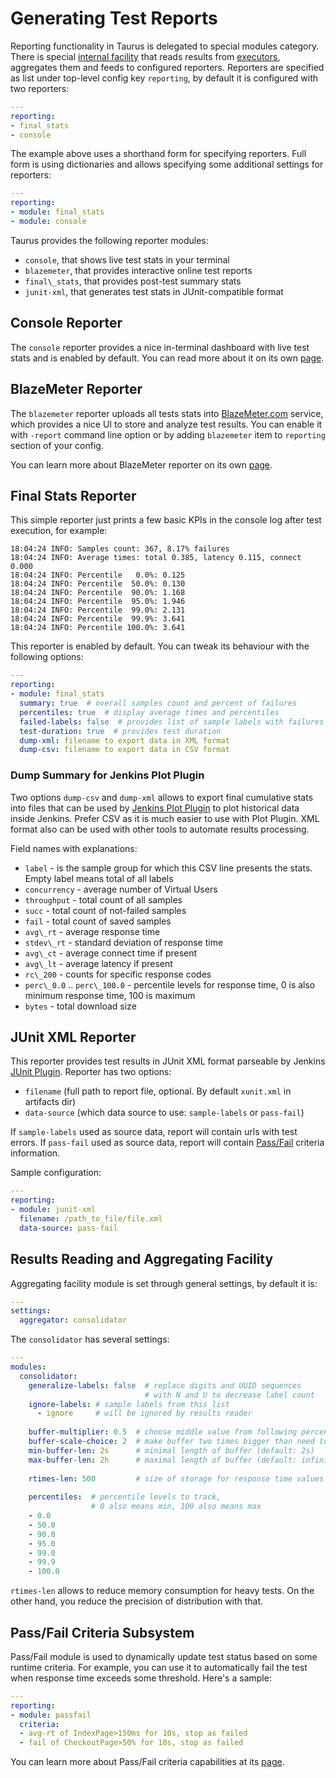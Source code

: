 # Generating Test Reports

Reporting functionality in Taurus is delegated to special modules category. There is special
[internal facility](#results-reading-and-aggregating-facility) that reads results from
[executors](ExecutionSettings.md), aggregates them and feeds to configured reporters.
Reporters are specified as list under top-level config key `reporting`, by default it is
configured with two reporters:

```yaml
---
reporting:
- final_stats
- console
```

The example above uses a shorthand form for specifying reporters. Full form is using dictionaries
and allows specifying some additional settings for reporters:

```yaml
---
reporting:
- module: final_stats
- module: console
```

Taurus provides the following reporter modules:
- `console`, that shows live test stats in your terminal
- `blazemeter`, that provides interactive online test reports
- `final\_stats`, that provides post-test summary stats
- `junit-xml`, that generates test stats in JUnit-compatible format

## Console Reporter

The `console` reporter provides a nice in-terminal dashboard with live test stats and is enabled by default.
You can read more about it on its own [page](ConsoleReporter.md).

## BlazeMeter Reporter

The `blazemeter` reporter uploads all tests stats into [BlazeMeter.com](http://blazemeter.com) service,
which provides a nice UI to store and analyze test results. You can enable it with `-report` command
line option or by adding `blazemeter` item to `reporting` section of your config.

You can learn more about BlazeMeter reporter on its own [page](BlazemeterReporter.md).

## Final Stats Reporter

This simple reporter just prints a few basic KPIs in the console log after test execution,
for example:
```
18:04:24 INFO: Samples count: 367, 8.17% failures
18:04:24 INFO: Average times: total 0.385, latency 0.115, connect 0.000
18:04:24 INFO: Percentile   0.0%: 0.125
18:04:24 INFO: Percentile  50.0%: 0.130
18:04:24 INFO: Percentile  90.0%: 1.168
18:04:24 INFO: Percentile  95.0%: 1.946
18:04:24 INFO: Percentile  99.0%: 2.131
18:04:24 INFO: Percentile  99.9%: 3.641
18:04:24 INFO: Percentile 100.0%: 3.641
```

This reporter is enabled by default. You can tweak its behaviour with the following options:

```yaml
---
reporting:
- module: final_stats
  summary: true  # overall samples count and percent of failures
  percentiles: true  # display average times and percentiles
  failed-labels: false  # provides list of sample labels with failures
  test-duration: true  # provides test duration
  dump-xml: filename to export data in XML format
  dump-csv: filename to export data in CSV format
```

### Dump Summary for Jenkins Plot Plugin

Two options `dump-csv` and `dump-xml` allows to export final cumulative stats into files that can be used
by [Jenkins Plot Plugin](https://wiki.jenkins-ci.org/display/JENKINS/Plot+Plugin) to plot historical data
inside Jenkins. Prefer CSV as it is much easier to use with Plot Plugin. XML format also can be used with
other tools to automate results processing.

Field names with explanations:
 -   `label` - is the sample group for which this CSV line presents the stats. Empty label means total of all labels
 -   `concurrency` - average number of Virtual Users
 -   `throughput` - total count of all samples
 -   `succ` - total count of not-failed samples
 -   `fail`  - total count of saved samples
 -   `avg\_rt` - average response time
 -   `stdev\_rt` - standard deviation of response time
 -   `avg\_ct` - average connect time if present
 -   `avg\_lt`  - average latency if present 
 -   `rc\_200` - counts for specific response codes
 -   `perc\_0.0` .. `perc\_100.0` - percentile levels for response time, 0 is also minimum response time, 100 is maximum
 -   `bytes` - total download size

## JUnit XML Reporter

This reporter provides test results in JUnit XML format parseable by Jenkins [JUnit Plugin](https://wiki.jenkins-ci.org/display/JENKINS/JUnit+Plugin).
Reporter has two options:
- `filename` (full path to report file, optional. By default `xunit.xml` in artifacts dir)
- `data-source` (which data source to use: `sample-labels` or `pass-fail`)

If `sample-labels` used as source data, report will contain urls with test errors.
If `pass-fail` used as source data, report will contain [Pass/Fail](PassFail.md) criteria information.

Sample configuration:

```yaml
---
reporting:
- module: junit-xml
  filename: /path_to_file/file.xml
  data-source: pass-fail
```

## Results Reading and Aggregating Facility

Aggregating facility module is set through general settings, by default
it is: 

```yaml
---
settings:
  aggregator: consolidator
```

The `consolidator` has several settings:

```yaml
---
modules:
  consolidator:
    generalize-labels: false  # replace digits and UUID sequences 
                              # with N and U to decrease label count
    ignore-labels: # sample labels from this list 
      - ignore     # will be ignored by results reader
      
    buffer-multiplier: 0.5  # choose middle value from following percentiles list (95.0)
    buffer-scale-choice: 2  # make buffer two times bigger than need to receive 95% samples      
    min-buffer-len: 2s      # minimal length of buffer (default: 2s)
    max-buffer-len: 2h      # maximal length of buffer (default: infinity)
    
    rtimes-len: 500         # size of storage for response time values (default: 1000)  
        
    percentiles:  # percentile levels to track, 
                  # 0 also means min, 100 also means max 
    - 0.0
    - 50.0
    - 90.0
    - 95.0
    - 99.0
    - 99.9
    - 100.0
```
`rtimes-len` allows to reduce memory consumption for heavy tests. On the other hand, you reduce the precision of distribution with that.
 
 ## Pass/Fail Criteria Subsystem
 
 Pass/Fail module is used to dynamically update test status based on some runtime criteria. For
 example, you can use it to automatically fail the test when response time exceeds some threshold.
 Here's a sample:
 
 ```yaml
 ---
 reporting:
 - module: passfail
   criteria:
   - avg-rt of IndexPage>150ms for 10s, stop as failed
   - fail of CheckoutPage>50% for 10s, stop as failed
 ```
 
 You can learn more about Pass/Fail criteria capabilities at its [page](PassFail.md).
 
